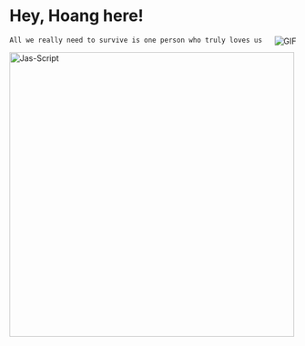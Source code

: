 
# Hey, Hoang here!
  <img align="right" alt="GIF" src="https://i.pinimg.com/originals/e4/26/70/e426702edf874b181aced1e2fa5c6cde.gif" /> 
  
  
   `All we really need to survive is one person who truly loves us`





<img align="center" width=500 src="https://github-readme-stats.vercel.app/api/top-langs/?username=hoagf&count_private=true&theme=radical" alt="Jas-Script" />

